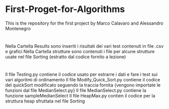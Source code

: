 # First-Proget-for-Algorithms
This is the repository for the first project by Marco Calavaro and Alessandro Montenegro 
#
Nella Cartella Results sono inseriti i risultati dei vari test contenuti in file .csv e grafici 
Nella Cartella strutture sono contenuti i file per alcune strutture usate nel file Sorting (estratto dal codice fornito a lezione)
#
Il file Testing.py contiene il codice usato per estrarre i dati e fare i test sui vari algoritmi di ordinamento
Il file Modify_Quick_Sort.py contiene il codice del quickSort modificato seguendo la traccia fornita {vengono importate le funzioni dal file MedianSelect.py} 
Il file MedianSelect.py contiene la funzione sampleMedianSelect 
Il file HeapMax.py contien il codice per la struttura heap sfruttata nel file Sorting
